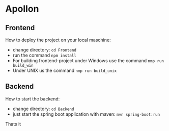# Apollon

## Frontend
How to deploy the project on your local maschine: 

- change directory: `cd Frontend` 
- run the command `npm install` 
- For building frontend-project under Windows use the command `nmp run build_win`
- Under UNIX us the command `nmp run build_unix`


## Backend
How to start the backend:

- change directory: `cd Backend` 
- just start the spring boot application with maven: `mvn spring-boot:run` 

Thats it
